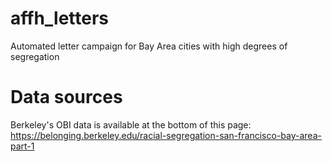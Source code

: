 # affh_letters
Automated letter campaign for Bay Area cities with high degrees of segregation

# Data sources

Berkeley's OBI data is available at the bottom of this page: https://belonging.berkeley.edu/racial-segregation-san-francisco-bay-area-part-1
